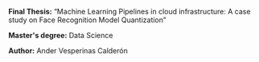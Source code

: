 **Final Thesis:** “Machine Learning Pipelines in cloud infrastructure: A case study on Face Recognition Model Quantization”

**Master's degree:** Data Science

**Author:** Ander Vesperinas Calderón

